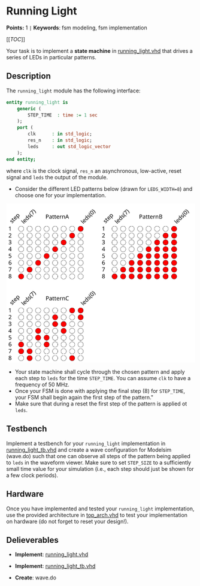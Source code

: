 
# Running Light

**Points:** 1 `|` **Keywords**: fsm modeling, fsm implementation

[[_TOC_]]

Your task is to implement a **state machine** in [running_light.vhd](src/running_light.vhd) that drives a series of LEDs in particular patterns.



## Description

The `running_light` module has the following interface:


```vhdl
entity running_light is
	generic (
		STEP_TIME  : time := 1 sec
	);
	port (
		clk      : in std_logic;
		res_n    : in std_logic;
		leds     : out std_logic_vector
	);
end entity;
```


where `clk` is the clock signal, `res_n` an asynchronous, low-active, reset signal and `leds` the output of the module.


- Consider the different LED patterns below (drawn for `LEDS_WIDTH=8`) and choose one for your implementation.

![LED Patterns](.mdata/led_patterns.svg)

- Your state machine shall cycle through the chosen pattern and apply each step to `leds` for the time `STEP_TIME`. You can assume `clk` to have a frequency of 50 MHz.
- Once your FSM is done with applying the final step (8) for `STEP_TIME`, your FSM shall begin again the first step of the pattern."
- Make sure that during a reset the first step of the pattern is applied ot `leds`.




## Testbench

Implement a testbench for your `running_light` implementation in [running_light_tb.vhd](tb/running_light_tb.vhd) and create a wave configuration for Modelsim (wave.do) such that one can observe all steps of the pattern being applied to `leds` in the waveform viewer.
Make sure to set `STEP_SIZE` to a sufficiently small time value for your simulation (i.e., each step should just be shown for a few clock periods).




## Hardware

Once you have implemented and tested your `running_light` implementation, use the provided architecture in [top_arch.vhd](top_arch.vhd) to test your implementation on hardware (do not forget to reset your design!).



## Delieverables

- **Implement**: [running_light.vhd](src/running_light.vhd)

- **Implement**: [running_light_tb.vhd](tb/running_light_tb.vhd)

- **Create**: wave.do
